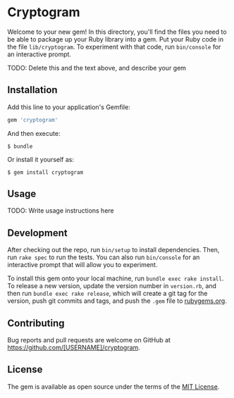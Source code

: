 # Cryptogram

Welcome to your new gem! In this directory, you'll find the files you need to be able to package up your Ruby library into a gem. Put your Ruby code in the file `lib/cryptogram`. To experiment with that code, run `bin/console` for an interactive prompt.

TODO: Delete this and the text above, and describe your gem

## Installation

Add this line to your application's Gemfile:

```ruby
gem 'cryptogram'
```

And then execute:

    $ bundle

Or install it yourself as:

    $ gem install cryptogram

## Usage

TODO: Write usage instructions here

## Development

After checking out the repo, run `bin/setup` to install dependencies. Then, run `rake spec` to run the tests. You can also run `bin/console` for an interactive prompt that will allow you to experiment.

To install this gem onto your local machine, run `bundle exec rake install`. To release a new version, update the version number in `version.rb`, and then run `bundle exec rake release`, which will create a git tag for the version, push git commits and tags, and push the `.gem` file to [rubygems.org](https://rubygems.org).

## Contributing

Bug reports and pull requests are welcome on GitHub at https://github.com/[USERNAME]/cryptogram.

## License

The gem is available as open source under the terms of the [MIT License](http://opensource.org/licenses/MIT).
